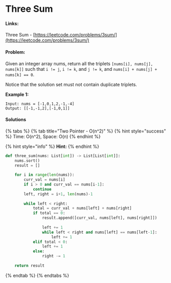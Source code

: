 # Three Sum

#### Links:

Three Sum - [https://leetcode.com/problems/3sum/](https://leetcode.com/problems/3sum/)

#### Problem:

Given an integer array nums, return all the triplets `[nums[i], nums[j], nums[k]]` such that `i != j`, `i != k`, and `j != k`, and `nums[i] + nums[j] + nums[k] == 0`.

Notice that the solution set must not contain duplicate triplets.

**Example 1:**

```
Input: nums = [-1,0,1,2,-1,-4]
Output: [[-1,-1,2],[-1,0,1]]
```

#### Solutions

{% tabs %}
{% tab title="Two Pointer - O(n^2)" %}
{% hint style="success" %}
Time: O(n^2), Space: O(n)
{% endhint %}

{% hint style="info" %}
**Hint:**&#x20;
{% endhint %}

```python
def three_sum(nums: List[int]) -> List[List[int]]:
    nums.sort()
    result = []
    
    for i in range(len(nums)):
        curr_val = nums[i]
        if i > 0 and curr_val == nums[i-1]:
            continue
        left, right = i+1, len(nums)-1
        
        while left < right:
            total = curr_val + nums[left] + nums[right]
            if total == 0:
                result.append([curr_val, nums[left], nums[right]])
                
                left += 1
                while left < right and nums[left] == nums[left-1]:
                    left += 1
            elif total < 0:
                left += 1
            else:
                right -= 1
                
    return result
```
{% endtab %}
{% endtabs %}
